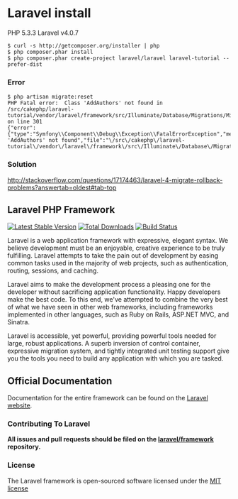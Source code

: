 # Laravel install

PHP 5.3.3
Laravel v4.0.7

```
$ curl -s http://getcomposer.org/installer | php
$ php composer.phar install
$ php composer.phar create-project laravel/laravel laravel-tutorial --prefer-dist
```

### Error
```
$ php artisan migrate:reset 
PHP Fatal error:  Class 'AddAuthors' not found in /src/cakephp/laravel-tutorial/vendor/laravel/framework/src/Illuminate/Database/Migrations/Migrator.php on line 301
{"error":{"type":"Symfony\\Component\\Debug\\Exception\\FatalErrorException","message":"Class 'AddAuthors' not found","file":"\/src\/cakephp\/laravel-tutorial\/vendor\/laravel\/framework\/src\/Illuminate\/Database\/Migrations\/Migrator.php","line":301}}
````
### Solution
http://stackoverflow.com/questions/17174463/laravel-4-migrate-rollback-problems?answertab=oldest#tab-top



## Laravel PHP Framework

[![Latest Stable Version](https://poser.pugx.org/laravel/framework/version.png)](https://packagist.org/packages/laravel/framework) [![Total Downloads](https://poser.pugx.org/laravel/framework/d/total.png)](https://packagist.org/packages/laravel/framework) [![Build Status](https://travis-ci.org/laravel/framework.png)](https://travis-ci.org/laravel/framework)

Laravel is a web application framework with expressive, elegant syntax. We believe development must be an enjoyable, creative experience to be truly fulfilling. Laravel attempts to take the pain out of development by easing common tasks used in the majority of web projects, such as authentication, routing, sessions, and caching.

Laravel aims to make the development process a pleasing one for the developer without sacrificing application functionality. Happy developers make the best code. To this end, we've attempted to combine the very best of what we have seen in other web frameworks, including frameworks implemented in other languages, such as Ruby on Rails, ASP.NET MVC, and Sinatra.

Laravel is accessible, yet powerful, providing powerful tools needed for large, robust applications. A superb inversion of control container, expressive migration system, and tightly integrated unit testing support give you the tools you need to build any application with which you are tasked.

## Official Documentation

Documentation for the entire framework can be found on the [Laravel website](http://laravel.com/docs).

### Contributing To Laravel

**All issues and pull requests should be filed on the [laravel/framework](http://github.com/laravel/framework) repository.**

### License

The Laravel framework is open-sourced software licensed under the [MIT license](http://opensource.org/licenses/MIT)
